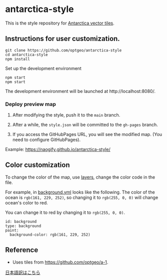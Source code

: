 # antarctica-style

This is the style repository for [Antarctica vector tiles](https://github.com/optgeo/a-1).

## Instructions for user customization.

```
git clone https://github.com/optgeo/antarctica-style
cd antarctica-style
npm install
```

Set up the development environment

```
npm start
npm start
```

The development environment will be launched at http://localhost:8080/.


### Deploy preview map

1. After modifying the style, push it to the `main` branch.

1. After a while, the `style.json` will be committed to the `gh-pages` branch.

1. If you access the GitHubPages URL, you will see the modified map. (You need to configure GitHubPages).

Example: https://naogify.github.io/antarctica-style/

## Color customization

To change the color of the map, use [layers](./layers), change the color code in the file.

For example, in [background.yml](./layers/background.yml) looks like the following. The color of the ocean is `rgb(161, 229, 252)`, so changing it to `rgb(255, 0, 0)` will change ocean's color to red.

You can change it to red by changing it to `rgb(255, 0, 0)`.

```
id: background
type: background
paint: 
  background-color: rgb(161, 229, 252)
```

## Reference

- Uses tiles from https://github.com/optgeo/a-1.

[日本語訳はこちら](https://github.com/naogify/antarctica-style/blob/main/README-JA.md)
